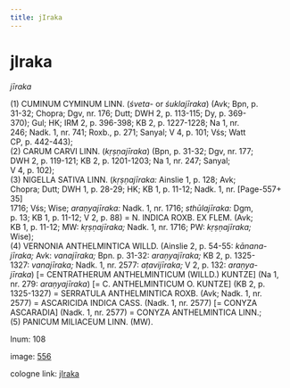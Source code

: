 ```yaml
---
title: jIraka
---
```


# jIraka

<i>jīraka</i>  <div n="P" />(1) <bot>CUMINUM CYMINUM LINN.</bot> (<i>śveta-</i> or <i>śuklajīraka</i>) (Avk; Bpn, p. <div n="lb" />31-32; Chopra; Dgv, nr. 176; Dutt; DWH 2, p. 113-115; Dy, p. 369- <div n="lb" />370); Gul; HK; IRM 2, p. 396-398; KB 2, p. 1227-1228; Na 1, nr. <div n="lb" />246; Nadk. 1, nr. 741; Roxb., p. 271; Sanyal; V 4, p. 101; Vśs; Watt <div n="lb" />CP, p. 442-443); <div n="P" />(2) <bot>CARUM CARVI LINN.</bot> (<i>kṛṣṇajīraka</i>) (Bpn, p. 31-32; Dgv, nr. 177; <div n="lb" />DWH 2, p. 119-121; KB 2, p. 1201-1203; Na 1, nr. 247; Sanyal; <div n="lb" />V 4, p. 102); <div n="P" />(3) <bot>NIGELLA SATIVA LINN.</bot> (<i>kṛṣṇajīraka:</i> Ainslie 1, p. 128; Avk; <div n="lb" />Chopra; Dutt; DWH 1, p. 28-29; HK; KB 1, p. 11-12; Nadk. 1, nr. [Page-557+ 35] <div n="lb" />1716; Vśs; Wise; <i>araṇyajīraka:</i> Nadk. 1, nr. 1716; <i>sthūlajīraka:</i> Dgm, <div n="lb" />p. 13; KB 1, p. 11-12; V 2, p. 88) = <bot>N. INDICA ROXB. EX FLEM.</bot> (Avk; <div n="lb" />KB 1, p. 11-12; MW: <i>kṛṣṇajīraka;</i> Nadk. 1, nr. 1716; PW: <i>kṛṣṇajīraka;</i> <div n="lb" />Wise); <div n="P" />(4) <bot>VERNONIA ANTHELMINTICA WILLD.</bot> (Ainslie 2, p. 54-55: <i>kānana-</i> <div n="lb" /><i>jīraka;</i> Avk: <i>vanajīraka;</i> Bpn. p. 31-32: <i>araṇyajīraka;</i> KB 2, p. 1325- <div n="lb" />1327: <i>vanajīraka;</i> Nadk. 1, nr. 2577: <i>aṭavijīraka;</i> V 2, p. 132: <i>araṇya-</i> <div n="lb" /><i>jīraka</i>) [= <bot>CENTRATHERUM ANTHELMINTICUM (WILLD.) KUNTZE</bot>] (Na 1, <div n="lb" />nr. 279: <i>araṇyajīraka</i>) [= <bot>C. ANTHELMINTICUM O. KUNTZE</bot>] (KB 2, p. <div n="lb" />1325-1327) = <bot>SERRATULA ANTHELMINTICA ROXB.</bot> (Avk; Nadk. 1, nr. <div n="lb" />2577) = <bot>ASCARICIDA INDICA CASS.</bot> (Nadk. 1, nr. 2577) [= <bot>CONYZA <div n="lb" />ASCARADIA</bot>] (Nadk. 1, nr. 2577) = <bot>CONYZA ANTHELMINTICA LINN.</bot>; <div n="P" />(5) <bot>PANICUM MILIACEUM LINN.</bot> (MW).

lnum: 108

image: [556](https://www.sanskrit-lexicon.uni-koeln.de/scans/csl-apidev/servepdf.php?dict=snp&page=556)

cologne link: [jIraka](https://sanskrit-lexicon.uni-koeln.de/scans/csl-apidev/getword.php?dict=snp&key=jIraka)

